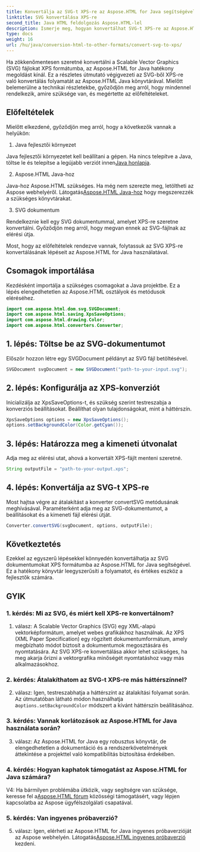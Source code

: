 ```yaml
---
title: Konvertálja az SVG-t XPS-re az Aspose.HTML for Java segítségével
linktitle: SVG konvertálása XPS-re
second_title: Java HTML feldolgozás Aspose.HTML-lel
description: Ismerje meg, hogyan konvertálhat SVG-t XPS-re az Aspose.HTML for Java segítségével. Egyszerű, lépésenkénti útmutató a zökkenőmentes konverziókhoz.
type: docs
weight: 16
url: /hu/java/conversion-html-to-other-formats/convert-svg-to-xps/
---
```


Ha zökkenőmentesen szeretné konvertálni a Scalable Vector Graphics (SVG) fájlokat XPS formátumba, az Aspose.HTML for Java hatékony megoldást kínál. Ez a részletes útmutató végigvezeti az SVG-ből XPS-re való konvertálás folyamatát az Aspose.HTML Java könyvtárával. Mielőtt belemerülne a technikai részletekbe, győződjön meg arról, hogy mindennel rendelkezik, amire szüksége van, és megértette az előfeltételeket.

## Előfeltételek

Mielőtt elkezdené, győződjön meg arról, hogy a következők vannak a helyükön:

1. Java fejlesztői környezet

 Java fejlesztői környezetet kell beállítani a gépen. Ha nincs telepítve a Java, töltse le és telepítse a legújabb verziót innen[Java honlapja](https://www.oracle.com/java/technologies/javase-downloads.html).

2. Aspose.HTML Java-hoz

Java-hoz Aspose.HTML szükséges. Ha még nem szerezte meg, letöltheti az Aspose webhelyéről. Látogatás[Aspose.HTML Java-hoz](https://releases.aspose.com/html/java/) hogy megszerezzék a szükséges könyvtárakat.

3. SVG dokumentum

Rendelkeznie kell egy SVG dokumentummal, amelyet XPS-re szeretne konvertálni. Győződjön meg arról, hogy megvan ennek az SVG-fájlnak az elérési útja.

Most, hogy az előfeltételek rendezve vannak, folytassuk az SVG XPS-re konvertálásának lépéseit az Aspose.HTML for Java használatával.

## Csomagok importálása

Kezdésként importálja a szükséges csomagokat a Java projektbe. Ez a lépés elengedhetetlen az Aspose.HTML osztályok és metódusok eléréséhez.

```java
import com.aspose.html.dom.svg.SVGDocument;
import com.aspose.html.saving.XpsSaveOptions;
import com.aspose.html.drawing.Color;
import com.aspose.html.converters.Converter;
```

## 1. lépés: Töltse be az SVG-dokumentumot

Először hozzon létre egy SVGDocument példányt az SVG fájl betöltésével.

```java
SVGDocument svgDocument = new SVGDocument("path-to-your-input.svg");
```

## 2. lépés: Konfigurálja az XPS-konverziót

Inicializálja az XpsSaveOptions-t, és szükség szerint testreszabja a konverziós beállításokat. Beállíthat olyan tulajdonságokat, mint a háttérszín.

```java
XpsSaveOptions options = new XpsSaveOptions();
options.setBackgroundColor(Color.getCyan());
```

## 3. lépés: Határozza meg a kimeneti útvonalat

Adja meg az elérési utat, ahová a konvertált XPS-fájlt menteni szeretné.

```java
String outputFile = "path-to-your-output.xps";
```

## 4. lépés: Konvertálja az SVG-t XPS-re

Most hajtsa végre az átalakítást a konverter convertSVG metódusának meghívásával. Paraméterként adja meg az SVG-dokumentumot, a beállításokat és a kimeneti fájl elérési útját.

```java
Converter.convertSVG(svgDocument, options, outputFile);
```

## Következtetés

Ezekkel az egyszerű lépésekkel könnyedén konvertálhatja az SVG dokumentumokat XPS formátumba az Aspose.HTML for Java segítségével. Ez a hatékony könyvtár leegyszerűsíti a folyamatot, és értékes eszköz a fejlesztők számára.

## GYIK

### 1. kérdés: Mi az SVG, és miért kell XPS-re konvertálnom?

1. válasz: A Scalable Vector Graphics (SVG) egy XML-alapú vektorképformátum, amelyet webes grafikákhoz használnak. Az XPS (XML Paper Specification) egy rögzített dokumentumformátum, amely megbízható módot biztosít a dokumentumok megosztására és nyomtatására. Az SVG XPS-re konvertálása akkor lehet szükséges, ha meg akarja őrizni a vektorgrafika minőségét nyomtatáshoz vagy más alkalmazásokhoz.

### 2. kérdés: Átalakíthatom az SVG-t XPS-re más háttérszínnel?

 2. válasz: Igen, testreszabhatja a háttérszínt az átalakítási folyamat során. Az útmutatóban látható módon használhatja a`options.setBackgroundColor` módszert a kívánt háttérszín beállításához.

### 3. kérdés: Vannak korlátozások az Aspose.HTML for Java használata során?

3. válasz: Az Aspose.HTML for Java egy robusztus könyvtár, de elengedhetetlen a dokumentáció és a rendszerkövetelmények áttekintése a projekttel való kompatibilitás biztosítása érdekében.

### 4. kérdés: Hogyan kaphatok támogatást az Aspose.HTML for Java számára?

 V4: Ha bármilyen problémába ütközik, vagy segítségre van szüksége, keresse fel a[Aspose.HTML fórum](https://forum.aspose.com/) közösségi támogatásért, vagy lépjen kapcsolatba az Aspose ügyfélszolgálati csapatával.

### 5. kérdés: Van ingyenes próbaverzió?

 5. válasz: Igen, elérheti az Aspose.HTML for Java ingyenes próbaverzióját az Aspose webhelyén. Látogatás[Aspose.HTML ingyenes próbaverzió](https://releases.aspose.com/) kezdeni.